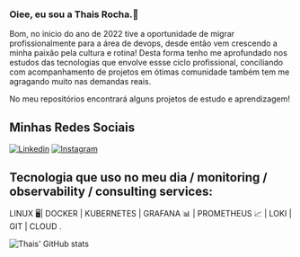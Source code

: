 
### Oiee, eu sou a Thais Rocha.👋


Bom, no inicio do ano de 2022 tive a oportunidade de migrar profissionalmente para a área de devops, desde então vem crescendo a minha paixão pela cultura e rotina! 
Desta forma tenho me aprofundado nos estudos das tecnologias que envolve essse ciclo profissional, conciliando com acompanhamento de projetos em ótimas comunidade também tem me agragando muito nas demandas reais.

 No meu repositórios encontrará alguns projetos de estudo e aprendizagem!


## Minhas Redes Sociais 

[![Linkedin](https://img.shields.io/badge/LinkedIn-0077B5?style=for-the-badge&logo=linkedin&logoColor=white)](www.linkedin.com/in/ads-thaisrocha)
[![Instagram](https://img.shields.io/badge/Instagram-E4405F?style=for-the-badge&logo=instagram&logoColor=white)](https://www.instagram.com/thaisocha/)


## Tecnologia que uso no meu dia / monitoring / observability / consulting services:

LINUX 🖥️| DOCKER  | KUBERNETES | GRAFANA 📊  | PROMETHEUS 📈 | LOKI | GIT | CLOUD . 



![Thais' GitHub stats](https://github-readme-stats.vercel.app/api?username=thaisroch&show_icons=true&theme=dracula)


